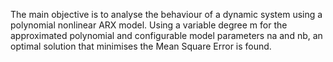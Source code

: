 The main objective is to analyse the behaviour of a dynamic system using a polynomial nonlinear ARX model. 
Using a variable degree m for the approximated polynomial and configurable model parameters na and nb,
an optimal solution that minimises the Mean Square Error is found.

